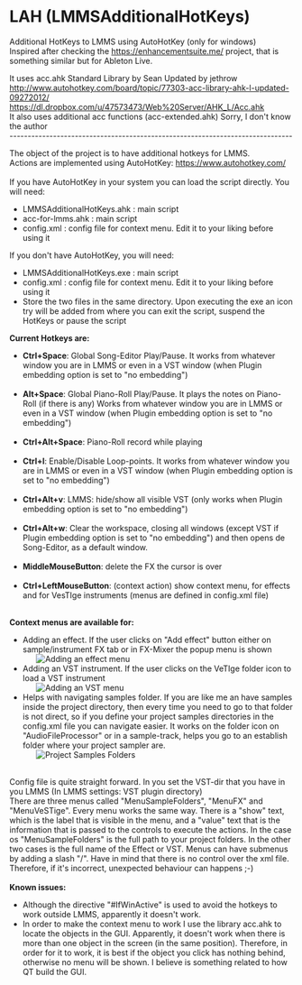 # LAH (LMMSAdditionalHotKeys)
Additional HotKeys to LMMS using AutoHotKey (only for windows) <br>
Inspired after checking the https://enhancementsuite.me/ project, that is something similar but for Ableton Live. <br>

It uses acc.ahk Standard Library by Sean Updated by jethrow <br>
	http://www.autohotkey.com/board/topic/77303-acc-library-ahk-l-updated-09272012/ <br>
 	https://dl.dropbox.com/u/47573473/Web%20Server/AHK_L/Acc.ahk <br>
It also uses additional acc functions (acc-extended.ahk) Sorry, I don't know the author <br>
------------------------------------------------------------------------------ <br>

The object of the project is to have additional hotkeys for LMMS.<br>
Actions are implemented using AutoHotKey: https://www.autohotkey.com/ <br><br>
If you have AutoHotKey in your system you can load the script directly. You will need:
<ul>
	<li>LMMSAdditionalHotKeys.ahk : main script</li>
	<li>acc-for-lmms.ahk : main script</li>
	<li>config.xml : config file for context menu. Edit it to your liking before using it</li>
</ul>
If you don't have AutoHotKey, you will need:
<ul>
	<li>LMMSAdditionalHotKeys.exe : main script</li>
	<li>config.xml : config file for context menu. Edit it to your liking before using it</li>
	<li>Store the two files in the same directory. Upon executing the exe an icon try will be added from where you can exit the script, suspend the HotKeys or pause the script</li>
</ul>


<b>Current Hotkeys are:</b><br>

<ul>
<li><b>Ctrl+Space</b>: Global Song-Editor Play/Pause. It works from whatever window you are in LMMS or even in a VST window (when Plugin embedding option is set to "no embedding")</li><br>
<li><b>Alt+Space</b>: Global Piano-Roll Play/Pause. It plays the notes on Piano-Roll (if there is any) Works from whatever window you are in LMMS or even in a VST window (when Plugin embedding option is set to "no embedding")</li><br>
<li><b>Ctrl+Alt+Space</b>: Piano-Roll record while playing </li><br>
<li><b>Ctrl+l</b>: Enable/Disable Loop-points. It works from whatever window you are in LMMS or even in a VST window (when Plugin embedding option is set to "no embedding")</li><br>
<li><b>Ctrl+Alt+v</b>: LMMS: hide/show all visible VST (only works when Plugin embedding option is set to "no embedding")</li><br>
<li><b>Ctrl+Alt+w</b>: Clear the workspace, closing all windows (except VST if Plugin embedding option is set to "no embedding") and then opens de Song-Editor, as a default window.</li><br>
<li><b>MiddleMouseButton</b>: delete the FX the cursor is over</li><br>
<li><b>Ctrl+LeftMouseButton</b>: (context action) show context menu, for effects and for VesTIge instruments (menus are defined in config.xml file)</li><br>
</ul>
<b>Context menus are available for:</b><br>
<ul>
<li>Adding an effect. If the user clicks on "Add effect" button either on sample/instrument FX tab or in FX-Mixer the popup menu is shown</li>
	&nbsp&nbsp&nbsp&nbsp&nbsp&nbsp<img src="https://user-images.githubusercontent.com/68785450/161311587-3fd7b4cd-a3ae-42d8-8dde-cf9888b2d840.png" alt="Adding an effect menu">
<li>Adding an VST instrument. If the user clicks on the VeTIge folder icon to load a VST instrument</li>
	&nbsp&nbsp&nbsp&nbsp&nbsp&nbsp<img src="https://user-images.githubusercontent.com/68785450/161311910-b52f1eb9-0c82-4f52-9086-fdb1c949f06e.png" alt="Adding an VST menu">
<li>Helps with navigating samples folder. If you are like me an have samples inside the project directory, then every time you need to go to that folder is not direct, so if you define your project samples directories in the config.xml file you can navigate easier. It works on the folder icon on "AudioFileProcessor" or in a sample-track, helps you go to an establish folder where your project sampler are.</li>
	&nbsp&nbsp&nbsp&nbsp&nbsp&nbsp<img src="https://user-images.githubusercontent.com/68785450/161312994-acb257ce-a391-4624-8ff0-3645753fda0f.png" alt="Project Samples Folders">
</ul>
	
<br>
Config file is quite straight forward.
In <ConfigVariables> you set the VST-dir that you have in you LMMS (In LMMS settings: VST plugin directory)<br>
There are three menus called "MenuSampleFolders", "MenuFX" and "MenuVeSTige". Every menu works the same way. There is a "show" text, which is the label that is visible in the menu, and a "value" text that is the information that is passed to the controls to execute the actions. In the case os "MenuSampleFolders" is the full path to your project folders. In the other two cases is the full name of the Effect or VST. Menus can have submenus by adding a slash "/". Have in mind that there is no control over the xml file. Therefore, if it's incorrect, unexpected behaviour can happens ;-)
<br><br>
<b>Known issues:</b>
<ul>
<li>Although the directive "#IfWinActive" is used to avoid the hotkeys to work outside LMMS, apparently it doesn't work.</li>
<li>In order to make the context menu to work I use the library acc.ahk to locate the objects in the GUI. Apparently, it doesn't work when there is more than one object in the screen (in the same position). Therefore, in order for it to work, it is best if the object you click has nothing behind, otherwise no menu will be shown. I believe is something related to how QT build the GUI.</li>
</ul>


